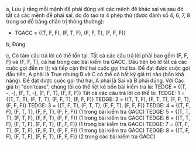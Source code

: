 a,
Lưu ý rằng mỗi mệnh đề phải đúng với các mệnh đề khác sai và sau đó tất cả các mệnh đề phải sai, do đó tạo ra 4 phép thử (được đánh số 4, 6, 7, 8 trong sơ đồ bảng chân trị thông thường):
+ TGACC = {(T, F, F), (F, T, F), (F, F, T), (F, F, F)}

b,
Đúng

c,
Có tám câu trả lời có thể tồn tại. Tất cả các câu trả lời phải bao gồm (F, F, F) và (F, F, T), cả hai trong các bài kiểm tra GACC. Đầu tiên bỏ lỡ tất cả các cuộc gọi đến m (); và tiếp cận thứ hai cuộc gọi thứ ba. Để đạt được cuộc gọi đầu tiên, A phải là True nhưng B và C có thể có bất kỳ giá trị nào (bốn khả năng). Để đạt được cuộc gọi thứ hai, A phải là Sai và B phải đúng. Với
Các giá trị "don’tcare", chúng tôi có thể liệt kê bốn bài kiểm tra là:
TEDGE = {(T, -, -), (F, T, -), (F, F, T), (F, F, F)}
Tất cả các câu trả lời có thể là:
TEDGE: 1 = {(T, T, T), (F, T, T), (F, F, T), (F, F, F)}
TEDGE: 2 = {(T, T, F), (F, T, T), (F, F, T), (F, F, F)}
TEDGE: 3 = {(T, F, T), (F, T, T), (F, F, T), (F, F, F)}
TEDGE: 4 = {(T, F, F), (F, T, T), (F, F, T), (F, F, F)} (1 trong bài kiểm tra GACC)
TEDGE: 5 = {(T, T, T), (F, T, F), (F, F, T), (F, F, F)} (1 trong bài kiểm tra GACC)
TEDGE: 6 = {(T, T, F), (F, T, F), (F, F, T), (F, F, F)} (1 trong bài kiểm tra GACC)
TEDGE: 7 = {(T, F, T), (F, T, F), (F, F, T), (F, F, F)} (1 trong bài kiểm tra GACC)
TEDGE: 8 = {(T, F, F), (F, T, F), (F, F, T), (F, F, F)} (2 trong các bài kiểm tra GACC)